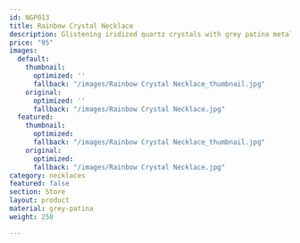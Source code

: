 ```yaml
---
id: NGP013
title: Rainbow Crystal Necklace
description: Glistening iridized quartz crystals with grey patina metal spacer beads.
price: "95"
images:
  default:
    thumbnail:
      optimized: ''
      fallback: "/images/Rainbow Crystal Necklace_thumbnail.jpg"
    original:
      optimized: ''
      fallback: "/images/Rainbow Crystal Necklace.jpg"
  featured:
    thumbnail:
      optimized: 
      fallback: "/images/Rainbow Crystal Necklace_thumbnail.jpg"
    original:
      optimized: 
      fallback: "/images/Rainbow Crystal Necklace.jpg"
category: necklaces
featured: false
section: Store
layout: product
material: grey-patina
weight: 250

---
```


